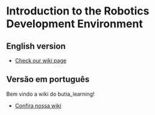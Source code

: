 # Introduction to the Robotics Development Environment

## English version

- [Check our wiki page](https://github.com/jardeldyonisio/butia_learning/wiki)

## Versão em português

Bem vindo a wiki do butia_learning!

- [Confira nossa wiki](https://github.com/jardeldyonisio/butia_learning/wiki)
